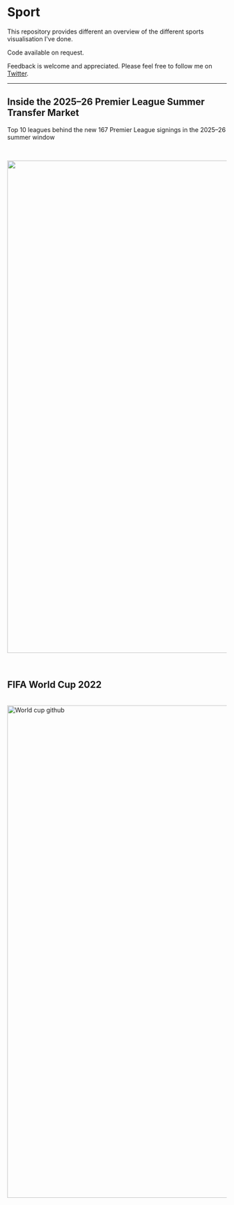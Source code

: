 
# Sport

This repository provides different an overview of the different sports visualisation I've done.

Code available on request.

Feedback is welcome and appreciated. Please feel free to follow me on [Twitter](https://twitter.com/Juanma_MN).

<hr>

## Inside the 2025–26 Premier League Summer Transfer Market

Top 10 leagues behind the new 167 Premier League signings in the 2025–26 summer window


<br>

<p align="center">



<img width="1968" height="1128" alt="Premier League transfers github" src="https://github.com/user-attachments/assets/4becc068-4611-4631-8044-abc2ae1819b9" />


</p>




<br>

## FIFA World Cup 2022



<br>

<img width="1968" height="1128" alt="World cup github" src="https://github.com/user-attachments/assets/9684e76c-8ec7-41ca-9782-e64a8581327a" />
